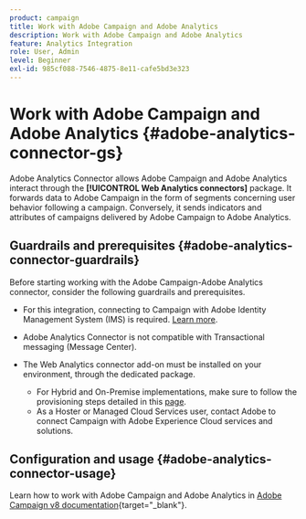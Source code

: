 ```yaml
---
product: campaign
title: Work with Adobe Campaign and Adobe Analytics
description: Work with Adobe Campaign and Adobe Analytics
feature: Analytics Integration
role: User, Admin
level: Beginner
exl-id: 985cf088-7546-4875-8e11-cafe5bd3e323
---
```

# Work with Adobe Campaign and Adobe Analytics {#adobe-analytics-connector-gs}

Adobe Analytics Connector allows Adobe Campaign and Adobe Analytics interact through the **[!UICONTROL Web Analytics connectors]** package. It forwards data to Adobe Campaign in the form of segments concerning user behavior following a campaign. Conversely, it sends indicators and attributes of campaigns delivered by Adobe Campaign to Adobe Analytics.

## Guardrails and prerequisites {#adobe-analytics-connector-guardrails}

Before starting working with the Adobe Campaign-Adobe Analytics connector, consider the following guardrails and prerequisites.

* For this integration, connecting to Campaign with Adobe Identity Management System (IMS) is required. [Learn more](../../integrations/using/about-adobe-id.md).

* Adobe Analytics Connector is not compatible with Transactional messaging (Message Center).

* The Web Analytics connector add-on must be installed on your environment, through the dedicated package.

    * For Hybrid and On-Premise implementations, make sure to follow the provisioning steps detailed in this [page](adobe-analytics-provisioning.md).
    * As a Hoster or Managed Cloud Services user, contact Adobe to connect Campaign with Adobe Experience Cloud services and solutions. 


## Configuration and usage {#adobe-analytics-connector-usage}

Learn how to work with Adobe Campaign and Adobe Analytics in [Adobe Campaign v8 documentation](https://experienceleague.adobe.com/en/docs/campaign/campaign-v8/connect/ac-aa){target="_blank"}.
